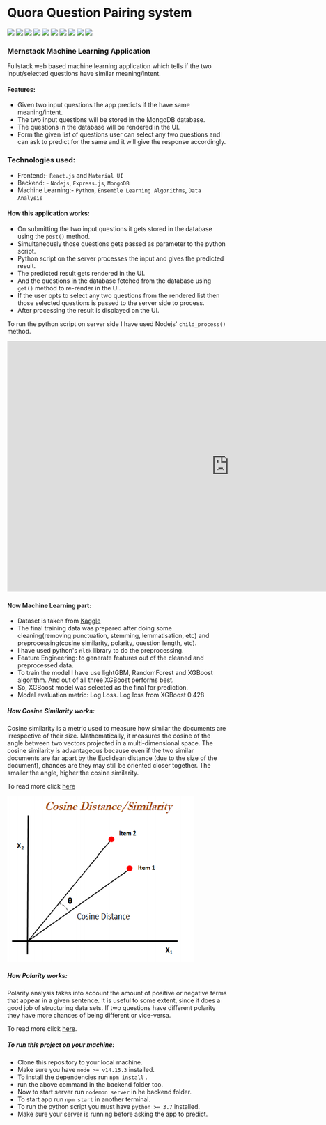 # Quora Question Pairing system
![](https://img.shields.io/badge/node-v14.15.3-brightgreen) 
![](https://img.shields.io/badge/npm-v6.14.9-green) 
![](https://img.shields.io/badge/react.js-^17.0.1-lightblue) 
![](https://img.shields.io/badge/database-mongoDB-brightgreen)
![](https://img.shields.io/badge/mongoose-^5.11.18-green)
![](https://img.shields.io/badge/express.js-^4.17.1-blue)
![](https://img.shields.io/badge/cors.js-^2.8.5-brown)
![](https://img.shields.io/badge/python-^3.7.7-yellow)
![](https://img.shields.io/badge/Frontend-HTML/CSS/JS-lightgrey)
![](https://img.shields.io/badge/license-MIT-brown)

### Mernstack Machine Learning Application

Fullstack web based machine learning application which tells if the two input/selected questions have similar meaning/intent.

#### Features:
* Given two input questions the app predicts if the have same meaning/intent.
* The two input questions will be stored in the MongoDB database.
* The questions in the database will be rendered in the UI.
* Form the given list of questions user can select any two questions and can ask to predict for the same and it will give the response accordingly.

### Technologies used:

* Frontend:- `React.js` and `Material UI`
* Backend: - `Nodejs`, `Express.js`, `MongoDB`
* Machine Learning:- `Python`, `Ensemble Learning Algorithms`, `Data Analysis`

#### How this application works:
* On submitting the two input questions it gets stored in the database using the `post()` method.
* Simultaneously those questions gets passed as parameter to the python script.
* Python script on the server processes the input and gives the predicted result.
* The predicted result gets rendered in the UI.
* And the questions in the database fetched from the database using `get()` method to re-render in the UI.
* If the user opts to select any two questions from the rendered list then those selected questions is passed to the server side to process. 
* After processing the result is displayed on the UI.

To run the python script on server side I have used Nodejs' `child_process()` method.

<iframe width="1017" height="576" src="https://www.youtube.com/embed/68Nq_IlLZ8o" frameborder="0" allow="accelerometer; autoplay; clipboard-write; encrypted-media; gyroscope; picture-in-picture" allowfullscreen></iframe>


#### Now Machine Learning part:
* Dataset is taken from [Kaggle](https://www.kaggle.com/c/quora-question-pairs)
* The final training data was prepared after doing some cleaning(removing punctuation, stemming, lemmatisation, etc) and preprocessing(cosine similarity, polarity, question length, etc). 
* I have used python's `nltk` library to do the preprocessing.
* Feature Engineering: to generate features out of the cleaned and preprocessed data.
* To train the model I have use lightGBM, RandomForest and XGBoost algorithm. And out of all three XGBoost performs best.
* So, XGBoost model was selected as the final for prediction.
* Model evaluation metric: Log Loss. Log loss from XGBoost 0.428

##### How Cosine Similarity works:
Cosine similarity is a metric used to measure how similar the documents are irrespective of their size. Mathematically, it measures the cosine of the angle between two vectors projected in a multi-dimensional space. The cosine similarity is advantageous because even if the two similar documents are far apart by the Euclidean distance (due to the size of the document), chances are they may still be oriented closer together. The smaller the angle, higher the cosine similarity.

To read more click [here](https://www.machinelearningplus.com/nlp/cosine-similarity/)

  ![Cosine similarity](./images/cosine_similarity.PNG)

##### How Polarity works:
Polarity analysis takes into account the amount of positive or negative terms that appear in a given sentence. It is useful to some extent, since it does a good job of structuring data sets.
If two questions have different polarity they have more chances of being different or vice-versa.

To read more click [here](https://www.quora.com/What-is-polarity-and-subjectivity-in-sentiment-analysis).


##### To run this project on your machine:
* Clone this repository to your local machine.
* Make sure you have `node >= v14.15.3` installed.
* To install the dependencies run `npm install` .
* run the above command in the backend folder too.
* Now to start server run `nodemon server` in he backend folder.
* To start app run `npm start` in another terminal.
* To run the python script you must have `python >= 3.7` installed.
* Make sure your server is running before asking the app to predict.

